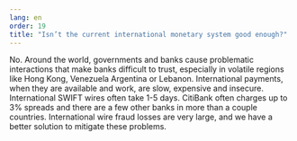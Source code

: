 ```yaml
---
lang: en
order: 19
title: "Isn’t the current international monetary system good enough?"
---
```


No. Around the world, governments and banks cause problematic interactions that make banks difficult to trust, especially in volatile regions like Hong Kong, Venezuela Argentina or Lebanon. International payments, when they are available and work, are slow, expensive and insecure. International SWIFT wires often take 1-5 days. CitiBank often charges up to 3% spreads and there are a few other banks in more than a couple countries. International wire fraud losses are very large, and we have a better solution to mitigate these problems. 
